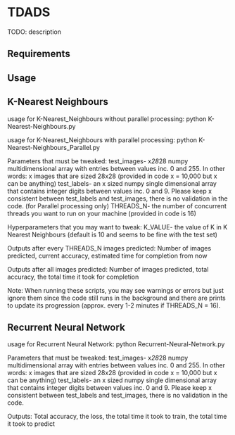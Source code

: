 # TDADS
TODO: description


## Requirements

## Usage

## K-Nearest Neighbours

usage for K-Nearest_Neighbours without parallel processing:
python K-Nearest-Neighbours.py

usage for K-Nearest_Neighbours with parallel processing:
python K-Nearest-Neighbours_Parallel.py

Parameters that must be tweaked:
	test_images- x*28*28 numpy multidimensional array with entries between values inc. 0 and 255. In other words: x images that are sized 28x28 (provided in code x = 10,000 but x can be anything)
	test_labels- an x sized numpy single dimensional array that contains integer digits between values inc. 0 and 9. Please keep x consistent between test_labels and test_images, there is no validation in the code.
	(for Parallel processing only)
	THREADS_N- the number of concurrent threads you want to run on your machine (provided in code is 16)

Hyperparameters that you may want to tweak:
	K_VALUE- the value of K in K Nearest Neighbours (default is 10 and seems to be fine with the test set)

Outputs after every THREADS_N images predicted:
	Number of images predicted, current accuracy, estimated time for completion from now

Outputs after all images predicted:
	Number of images predicted, total accuracy, the total time it took for completion


Note: When running these scripts, you may see warnings or errors but just ignore them since the code still runs in the background and there are prints to update its progression (approx. every 1-2 minutes if THREADS_N = 16).


## Recurrent Neural Network

usage for Recurrent Neural Network:
python Recurrent-Neural-Network.py

Parameters that must be tweaked:
	test_images- x*28*28 numpy multidimensional array with entries between values inc. 0 and 255. In other words: x images that are sized 28x28 (provided in code x = 10,000 but x can be anything)
	test_labels- an x sized numpy single dimensional array that contains integer digits between values inc. 0 and 9. Please keep x consistent between test_labels and test_images, there is no validation in the code.

Outputs:
	Total accuracy, the loss, the total time it took to train, the total time it took to predict
